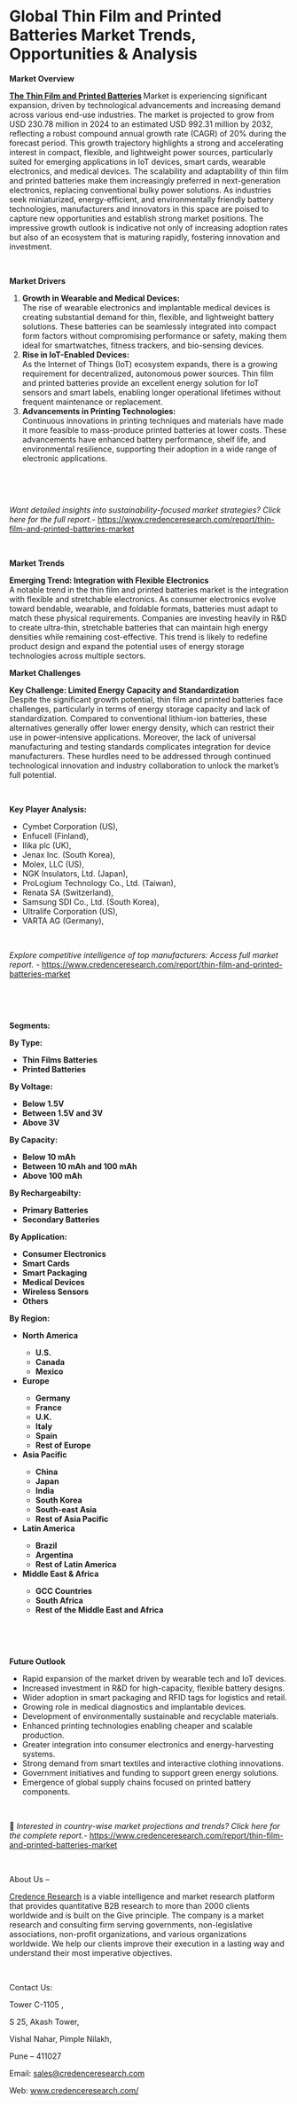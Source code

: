 # Global Thin Film and Printed Batteries Market Trends, Opportunities & Analysis


<p><strong>Market Overview</strong></p>
<p><strong><a href="https://www.credenceresearch.com/report/thin-film-and-printed-batteries-market">The Thin Film and Printed Batteries</a> </strong>Market is experiencing significant expansion, driven by technological advancements and increasing demand across various end-use industries. The market is projected to grow from USD 230.78 million in 2024 to an estimated USD 992.31 million by 2032, reflecting a robust compound annual growth rate (CAGR) of 20% during the forecast period. This growth trajectory highlights a strong and accelerating interest in compact, flexible, and lightweight power sources, particularly suited for emerging applications in IoT devices, smart cards, wearable electronics, and medical devices. The scalability and adaptability of thin film and printed batteries make them increasingly preferred in next-generation electronics, replacing conventional bulky power solutions. As industries seek miniaturized, energy-efficient, and environmentally friendly battery technologies, manufacturers and innovators in this space are poised to capture new opportunities and establish strong market positions. The impressive growth outlook is indicative not only of increasing adoption rates but also of an ecosystem that is maturing rapidly, fostering innovation and investment.</p>
<p><strong>&nbsp;</strong></p>
<p><strong>Market Drivers</strong></p>
<ol>
<li><strong> Growth in Wearable and Medical Devices:</strong><br /> The rise of wearable electronics and implantable medical devices is creating substantial demand for thin, flexible, and lightweight battery solutions. These batteries can be seamlessly integrated into compact form factors without compromising performance or safety, making them ideal for smartwatches, fitness trackers, and bio-sensing devices.</li>
<li><strong> Rise in IoT-Enabled Devices:</strong><br /> As the Internet of Things (IoT) ecosystem expands, there is a growing requirement for decentralized, autonomous power sources. Thin film and printed batteries provide an excellent energy solution for IoT sensors and smart labels, enabling longer operational lifetimes without frequent maintenance or replacement.</li>
<li><strong> Advancements in Printing Technologies:</strong><br /> Continuous innovations in printing techniques and materials have made it more feasible to mass-produce printed batteries at lower costs. These advancements have enhanced battery performance, shelf life, and environmental resilience, supporting their adoption in a wide range of electronic applications.</li>
</ol>
<p><strong>&nbsp;</strong></p>
<p><strong>&nbsp;</strong></p>
<p><em>Want detailed insights into sustainability-focused market strategies? Click here for the full report.- </em><a href="https://www.credenceresearch.com/report/thin-film-and-printed-batteries-market">https://www.credenceresearch.com/report/thin-film-and-printed-batteries-market</a></p>
<p>&nbsp;</p>
<p><strong>Market Trends</strong></p>
<p><strong>Emerging Trend: Integration with Flexible Electronics</strong><br /> A notable trend in the thin film and printed batteries market is the integration with flexible and stretchable electronics. As consumer electronics evolve toward bendable, wearable, and foldable formats, batteries must adapt to match these physical requirements. Companies are investing heavily in R&amp;D to create ultra-thin, stretchable batteries that can maintain high energy densities while remaining cost-effective. This trend is likely to redefine product design and expand the potential uses of energy storage technologies across multiple sectors.</p>
<p><strong>Market Challenges</strong></p>
<p><strong>Key Challenge: Limited Energy Capacity and Standardization</strong><br /> Despite the significant growth potential, thin film and printed batteries face challenges, particularly in terms of energy storage capacity and lack of standardization. Compared to conventional lithium-ion batteries, these alternatives generally offer lower energy density, which can restrict their use in power-intensive applications. Moreover, the lack of universal manufacturing and testing standards complicates integration for device manufacturers. These hurdles need to be addressed through continued technological innovation and industry collaboration to unlock the market&rsquo;s full potential.</p>
<p>&nbsp;</p>
<p><strong>Key Player Analysis:</strong></p>
<ul>
<li>Cymbet Corporation (US),</li>
<li>Enfucell (Finland),</li>
<li>Ilika plc (UK),</li>
<li>Jenax Inc. (South Korea),</li>
<li>Molex, LLC (US),</li>
<li>NGK Insulators, Ltd. (Japan),</li>
<li>ProLogium Technology Co., Ltd. (Taiwan),</li>
<li>Renata SA (Switzerland),</li>
<li>Samsung SDI Co., Ltd. (South Korea),</li>
<li>Ultralife Corporation (US),</li>
<li>VARTA AG (Germany),</li>
</ul>
<p>&nbsp;</p>
<p><em>Explore competitive intelligence of top manufacturers: Access full market report. - </em><a href="https://www.credenceresearch.com/report/thin-film-and-printed-batteries-market">https://www.credenceresearch.com/report/thin-film-and-printed-batteries-market</a></p>
<p>&nbsp;</p>
<p>&nbsp;</p>
<p><strong>Segments:</strong></p>
<p><strong>By Type:</strong></p>
<ul>
<li><strong>Thin Films Batteries</strong></li>
<li><strong>Printed Batteries</strong></li>
</ul>
<p><strong>By Voltage:</strong></p>
<ul>
<li><strong>Below 1.5V</strong></li>
<li><strong>Between 1.5V and 3V</strong></li>
<li><strong>Above 3V</strong></li>
</ul>
<p><strong>By Capacity:</strong></p>
<ul>
<li><strong>Below 10 mAh</strong></li>
<li><strong>Between 10 mAh and 100 mAh</strong></li>
<li><strong>Above 100 mAh</strong></li>
</ul>
<p><strong>By Rechargeabilty:</strong></p>
<ul>
<li><strong>Primary Batteries</strong></li>
<li><strong>Secondary Batteries</strong></li>
</ul>
<p><strong>By Application:</strong></p>
<ul>
<li><strong>Consumer Electronics</strong></li>
<li><strong>Smart Cards</strong></li>
<li><strong>Smart Packaging</strong></li>
<li><strong>Medical Devices</strong></li>
<li><strong>Wireless Sensors</strong></li>
<li><strong>Others</strong></li>
</ul>
<p><strong>By Region:</strong></p>
<ul>
<li><strong>North America</strong></li>
<ul>
<li><strong>U.S.</strong></li>
<li><strong>Canada</strong></li>
<li><strong>Mexico</strong></li>
</ul>
<li><strong>Europe</strong></li>
<ul>
<li><strong>Germany</strong></li>
<li><strong>France</strong></li>
<li><strong>U.K.</strong></li>
<li><strong>Italy</strong></li>
<li><strong>Spain</strong></li>
<li><strong>Rest of Europe</strong></li>
</ul>
<li><strong>Asia Pacific</strong></li>
<ul>
<li><strong>China</strong></li>
<li><strong>Japan</strong></li>
<li><strong>India</strong></li>
<li><strong>South Korea</strong></li>
<li><strong>South-east Asia</strong></li>
<li><strong>Rest of Asia Pacific</strong></li>
</ul>
<li><strong>Latin America</strong></li>
<ul>
<li><strong>Brazil</strong></li>
<li><strong>Argentina</strong></li>
<li><strong>Rest of Latin America</strong></li>
</ul>
<li><strong>Middle East &amp; Africa</strong></li>
<ul>
<li><strong>GCC Countries</strong></li>
<li><strong>South Africa</strong></li>
<li><strong>Rest of the Middle East and Africa</strong></li>
</ul>
</ul>
<p><strong>&nbsp;</strong></p>
<p>&nbsp;</p>
<p><strong>Future Outlook </strong></p>
<ul>
<li>Rapid expansion of the market driven by wearable tech and IoT devices.</li>
<li>Increased investment in R&amp;D for high-capacity, flexible battery designs.</li>
<li>Wider adoption in smart packaging and RFID tags for logistics and retail.</li>
<li>Growing role in medical diagnostics and implantable devices.</li>
<li>Development of environmentally sustainable and recyclable materials.</li>
<li>Enhanced printing technologies enabling cheaper and scalable production.</li>
<li>Greater integration into consumer electronics and energy-harvesting systems.</li>
<li>Strong demand from smart textiles and interactive clothing innovations.</li>
<li>Government initiatives and funding to support green energy solutions.</li>
<li>Emergence of global supply chains focused on printed battery components.</li>
</ul>
<p><strong>&nbsp;</strong></p>
<p>📌 <em>Interested in country-wise market projections and trends? Click here for the complete report.- </em><a href="https://www.credenceresearch.com/report/thin-film-and-printed-batteries-market">https://www.credenceresearch.com/report/thin-film-and-printed-batteries-market</a></p>
<p>&nbsp;</p>
<p>About Us &ndash;</p>
<p><a href="https://www.credenceresearch.com/">Credence Research</a> is a viable intelligence and market research platform that provides quantitative B2B research to more than 2000 clients worldwide and is built on the Give principle. The company is a market research and consulting firm serving governments, non-legislative associations, non-profit organizations, and various organizations worldwide. We help our clients improve their execution in a lasting way and understand their most imperative objectives.</p>
<p>&nbsp;</p>
<p>Contact Us:</p>
<p>Tower C-1105 ,</p>
<p>S 25, Akash Tower,</p>
<p>Vishal Nahar, Pimple Nilakh,</p>
<p>Pune &ndash; 411027</p>
<p>Email: <a href="mailto:sales@credenceresearch.com">sales@credenceresearch.com</a></p>
<p>Web: <a href="http://www.credenceresearch.com/">www.credenceresearch.com/</a></p>
